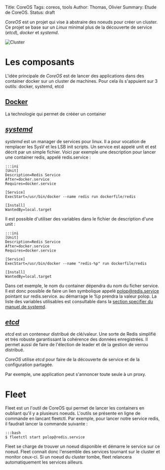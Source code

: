 Title: CoreOS
Tags: coreos, tools
Author: Thomas, Olivier
Summary: Etude de CoreOS.
Status: draft


*CoreOS* est un projet qui vise à abstraire des noeuds pour créer un cluster. Ce projet se base sur un *Linux* minimal plus de la découverte de service (*etcd*), *docker* et *systemd*.

![Cluster]({filename}/images/sky_cluster.jpg)


# Les composants

L'idée principale de *CoreOS* est de lancer des applications dans des container docker sur un cluster de machines. Pour cela ils s'appuient sur 3 outils: docker, systemd, etcd 


## [Docker](http://docker.io)

La technologie qui permet de crééer un container


## [*systemd*](http://freedesktop.org/wiki/Software/systemd/)

*systemd* est un manager de services pour linux. Il a pour vocation de remplacer les SysV et les LSB init scripts. Un service est appelé unit et est décrit par un simple fichier. Voici par exemple une description pour lancer une container redis, appelé redis.service :


    :::ini
    [Unit]
    Description=Redis Service
    After=docker.service
    Requires=docker.service

    [Service]
    ExecStart=/usr/bin/docker --name redis run dockerfile/redis 

    [Install]
    WantedBy=local.target


Il est possible d'utiliser des variables dans le fichier de description d'une unit :

    :::ini
    [Unit]
    Description=Redis Service
    After=docker.service
    Requires=docker.service

    [Service]
    ExecStart=/usr/bin/docker --name "redis-%p" run dockerfile/redis 

    [Install]
    WantedBy=local.target

Dans cet exemple, le nom du container dépendra du nom du ficher service. Il est donc possible de faire un lien symbolique appelé polop@redis.service pointant sur redis.service. au démarrage le %p prendra la valeur polop. La liste des variables utilisables est consultable dans la [section specifier du manuel de systemd](http://www.freedesktop.org/software/systemd/man/systemd.unit.html#Specifiers).


## [*etcd*](https://coreos.com/using-coreos/etcd/)

*etcd* est un conteneur distribué de clé/valeur. Une sorte de Redis simplifié et très robuste garantissant la cohérence des données enregistrées. Il permet aussi de faire de l'élection de leader et de la gestion de verrou distribué. 

*CoreOS* utilise *etcd* pour faire de la découverte de service et de la configuration partagée.

Par exemple, une application peut s'annoncer toute seule à un proxy.


# Fleet

Fleet est un l'outil de CoreOS qui permet de lancer les containers en oubliant qu'il y a plusieurs noeuds. L'outils se présente en ligne de commande en lancant fleetctl. Par exemple, pour lancer notre service redis, il faudrait lancer la commande suivante :


    :::bash
    $ fleetctl start polop@redis.service

Fleet se charge de trouver un noeud disponible et démarre le service sur ce noeud. Fleet connait donc l'ensemble des services tournant sur le cluster et monitor ceux-ci. Si un noeud du cluster tombe, fleet relancera automatiquement les services ailleurs.
